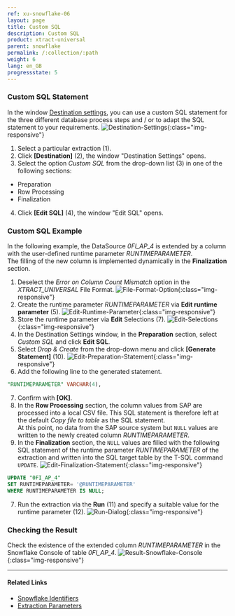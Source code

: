 ```yaml
---
ref: xu-snowflake-06
layout: page
title: Custom SQL
description: Custom SQL
product: xtract-universal
parent: snowflake
permalink: /:collection/:path
weight: 6
lang: en_GB
progressstate: 5
---
```

### Custom SQL Statement

In the window [Destination settings](.//snowflake-settings#destination-settings), you can use a custom SQL statement for the three different database process steps and / or to adapt the SQL statement to your requirements.
![Destination-Settings](/img/content/destination_settings.png){:class="img-responsive"}
1. Select a particular extraction (1).
2. Click **[Destination]** (2), the window "Destination Settings" opens.
3. Select the option *Custom SQL* from the drop-down list (3) in one of the following sections:
- Preparation 
- Row Processing
- Finalization
4. Click **[Edit SQL]** (4), the window "Edit SQL" opens.

### Custom SQL Example

In the following example, the DataSource *0FI_AP_4* is extended by a column with the user-defined runtime parameter *RUNTIMEPARAMETER*. <br>
The filling of the new column is implemented dynamically in the **Finalization** section.

1. Deselect the *Error on Column Count Mismatch* option in the *XTRACT_UNIVERSAL* File Format.
![File-Format-Option](/img/content/xu/snowflake/file-format-option.png){:class="img-responsive"}
2. Create the runtime parameter *RUNTIMEPARAMETER* via **Edit runtime parameter** (5).
![Edit-Runtime-Parameter](/img/content/xu/snowflake/edit-runtime-parameter.png){:class="img-responsive"}
3. Store the runtime parameter via **Edit** Selections (7).
![Edit-Selections](/img/content/xu/snowflake/edit-selections.png){:class="img-responsive"}
4. In the Destination Settings window, in the **Preparation** section, select *Custom SQL* and click **Edit SQL**.
5. Select *Drop & Create* from the drop-down menu and click **[Generate Statement]** (10). 
![Edit-Preparation-Statement](/img/content/xu/snowflake/edit-preparation-statement.png){:class="img-responsive"}
6. Add the following line to the generated statement.
```sql
"RUNTIMEPARAMETER" VARCHAR(4),
```
7. Confirm with **[OK]**.
8. In the **Row Processing** section, the column values from SAP are processed into a local CSV file. This SQL statement is therefore left at the default *Copy file to table* as the SQL statement. <br> At this point, no data from the SAP source system but `NULL` values are written to the newly created column *RUNTIMEPARAMETER*.
9. In the **Finalization** section, the `NULL` values are filled with the following SQL statement of the runtime parameter *RUNTIMEPARAMETER* of the extraction and written into the SQL target table by the T-SQL command `UPDATE`.
![Edit-Finalization-Statement](/img/content/xu/snowflake/edit-finalization-statement.png){:class="img-responsive"}
```sql
UPDATE "0FI_AP_4"
SET RUNTIMEPARAMETER= '@RUNTIMEPARAMETER'
WHERE RUNTIMEPARAMETER IS NULL;
```
7. Run the extraction via the **Run** (11) and specify a suitable value for the runtime parameter (12).
![Run-Dialog](/img/content/xu/snowflake/run-extraction-dialog.png){:class="img-responsive"}

### Checking the Result

Check the existence of the extended column *RUNTIMEPARAMETER* in the Snowflake Console of table *0FI_AP_4*.
![Result-Snowflake-Console](/img/content/xu/snowflake/result_snowflake_console.png){:class="img-responsive"}


***********
#### Related Links
- [Snowflake Identifiers](https://docs.snowflake.com/en/sql-reference/identifiers-syntax.html#double-quoted-identifiers)
- [Extraction Parameters](../execute-and-automate-extractions/extraction-parameters#custom)